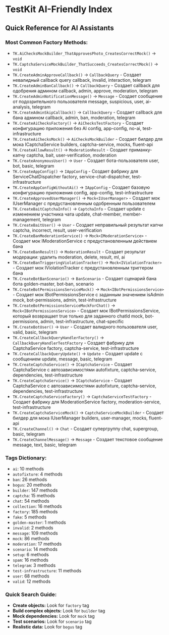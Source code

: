 # TestKit AI-Friendly Index

## Quick Reference for AI Assistants

### Most Common Factory Methods:

- `TK.AiChecksMockBuilder_ThatApprovesPhoto_CreatesCorrectMock()` → `void`
- `TK.CaptchaServiceMockBuilder_ThatSucceeds_CreatesCorrectMock()` → `void`
- `TK.CreateAdminApproveCallback()` → `CallbackQuery` - Создает невалидный callback query <tags>callback, invalid, interaction, telegram</tags>
- `TK.CreateAdminBanCallback()` → `CallbackQuery` - Создает callback для одобрения админом <tags>callback, admin, approve, moderation, telegram</tags>
- `TK.CreateAdminNotificationMessage()` → `Message` - Создает сообщение от подозрительного пользователя <tags>message, suspicious, user, ai-analysis, telegram</tags>
- `TK.CreateAdminSkipCallback()` → `CallbackQuery` - Создает callback для бана админом <tags>callback, admin, ban, moderation, telegram</tags>
- `TK.CreateAiChecksFactory()` → `AiChecksTestFactory` - Создает конфигурацию приложения без AI <tags>config, app-config, no-ai, test-infrastructure</tags>
- `TK.CreateAiChecksMock()` → `AiChecksMockBuilder` - Создает билдер для мока ICaptchaService <tags>builders, captcha-service, mocks, fluent-api</tags>
- `TK.CreateAllowResult()` → `ModerationResult` - Создает приманку-капчу <tags>captcha, bait, user-verification, moderation</tags>
- `TK.CreateAnonymousUser()` → `User` - Создает бота-пользователя <tags>user, bot, basic, telegram</tags>
- `TK.CreateAppConfig()` → `IAppConfig` - Создает фабрику для ServiceChatDispatcher <tags>factory, service-chat-dispatcher, test-infrastructure</tags>
- `TK.CreateAppConfigWithoutAi()` → `IAppConfig` - Создает базовую конфигурацию приложения <tags>config, app-config, test-infrastructure</tags>
- `TK.CreateApprovedUserManager()` → `Mock<IUserManager>` - Создает мок IUserManager с предустановленным одобренным пользователем
- `TK.CreateBaitCaptchaInfo()` → `CaptchaInfo` - Создает update с изменением участника чата <tags>update, chat-member, member-management, telegram</tags>
- `TK.CreateBaitUser()` → `User` - Создает неправильный результат капчи <tags>captcha, incorrect, result, user-verification</tags>
- `TK.CreateBanModerationService()` → `Mock<IModerationService>` - Создает мок IModerationService с предустановленным действием бана
- `TK.CreateBanResult()` → `ModerationResult` - Создает результат модерации: удалить <tags>moderation, delete, result, ml, ai</tags>
- `TK.CreateBanTriggeringViolationTracker()` → `Mock<IViolationTracker>` - Создает мок IViolationTracker с предустановленным триггером бана
- `TK.CreateBotBanScenario()` → `BanScenario` - Создает сценарий бана бота <tags>golden-master, bot-ban, scenario</tags>
- `TK.CreateBotPermissionsServiceMock()` → `Mock<IBotPermissionsService>` - Создает мок IBotPermissionsService с заданным значением isAdmin <tags>mock, bot-permissions, admin, test-infrastructure</tags>
- `TK.CreateBotPermissionsServiceMockForChat()` → `Mock<IBotPermissionsService>` - Создает мок IBotPermissionsService, который возвращает true только для заданного chatId <tags>mock, bot-permissions, admin, test-infrastructure, chat-specific</tags>
- `TK.CreateBotUser()` → `User` - Создает валидного пользователя <tags>user, valid, basic, telegram</tags>
- `TK.CreateCallbackQueryHandlerFactory()` → `CallbackQueryHandlerTestFactory` - Создает фабрику для CaptchaService <tags>factory, captcha-service, test-infrastructure</tags>
- `TK.CreateCallbackQueryUpdate()` → `Update` - Создает update с сообщением <tags>update, message, basic, telegram</tags>
- `TK.CreateCaptchaService()` → `ICaptchaService` - Создает CaptchaService с автозависимостями <tags>autofixture, captcha-service, dependencies, test-infrastructure</tags>
- `TK.CreateCaptchaService()` → `ICaptchaService` - Создает CaptchaService с автозависимостями <tags>autofixture, captcha-service, dependencies, test-infrastructure</tags>
- `TK.CreateCaptchaServiceFactory()` → `CaptchaServiceTestFactory` - Создает фабрику для ModerationService <tags>factory, moderation-service, test-infrastructure</tags>
- `TK.CreateCaptchaServiceMock()` → `CaptchaServiceMockBuilder` - Создает билдер для мока IUserManager <tags>builders, user-manager, mocks, fluent-api</tags>
- `TK.CreateChannel()` → `Chat` - Создает супергруппу <tags>chat, supergroup, basic, telegram</tags>
- `TK.CreateChannelMessage()` → `Message` - Создает текстовое сообщение <tags>message, text, basic, telegram</tags>

### Tags Dictionary:
- `ai`: 10 methods
- `autofixture`: 4 methods
- `ban`: 26 methods
- `bogus`: 20 methods
- `builder`: 147 methods
- `captcha`: 15 methods
- `chat`: 54 methods
- `collection`: 16 methods
- `factory`: 185 methods
- `fake`: 5 methods
- `golden-master`: 1 methods
- `invalid`: 2 methods
- `message`: 109 methods
- `mock`: 86 methods
- `moderation`: 17 methods
- `scenario`: 14 methods
- `setup`: 6 methods
- `spam`: 16 methods
- `telegram`: 3 methods
- `test-infrastructure`: 11 methods
- `user`: 68 methods
- `valid`: 12 methods

### Quick Search Guide:
- **Create objects:** Look for `factory` tag
- **Build complex objects:** Look for `builder` tag
- **Mock dependencies:** Look for `mock` tag
- **Test scenarios:** Look for `scenario` tag
- **Realistic data:** Look for `bogus` tag
